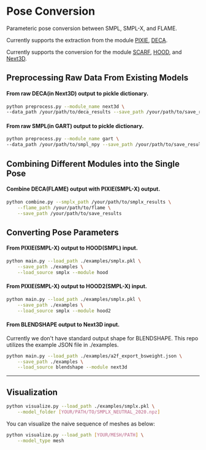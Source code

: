 # Pose Conversion

Parameteric pose conversion between SMPL, SMPL-X, and FLAME.

Currently supports the extraction from the module [PIXIE](https://github.com/yfeng95/PIXIE), [DECA](https://github.com/yfeng95/DECA).

Currently supports the conversion for the module [SCARF](https://github.com/yfeng95/SCARF), [HOOD](https://github.com/dolorousrtur/hood), and [Next3D](https://github.com/MrTornado24/Next3D).

## Preprocessing Raw Data From Existing Models

#### From raw DECA(in Next3D) output to pickle dictionary.
```.bash
python preprocess.py --module_name next3d \
--data_path /your/path/to/deca_results --save_path /your/path/to/save_results/file_name
```

#### From raw SMPL(in GART) output to pickle dictionary.
```.bash
python preprocess.py --module_name gart \
--data_path /your/path/to/smpl_npy --save_path /your/path/to/save_results/file_name
```

## Combining Different Modules into the Single Pose

#### Combine DECA(FLAME) output with PIXIE(SMPL-X) output.
```.bash
python combine.py --smplx_path /your/path/to/smplx_results \
	--flame_path /your/path/to/flame \
	--save_path /your/path/to/save_results
```

## Converting Pose Parameters

#### From PIXIE(SMPL-X) output to HOOD(SMPL) input.
```.bash
python main.py --load_path ./examples/smplx.pkl \
	--save_path ./examples \
	--load_source smplx --module hood
```

#### From PIXIE(SMPL-X) output to HOOD2(SMPL-X) input.
```.bash
python main.py --load_path ./examples/smplx.pkl \
	--save_path ./examples \
	--load_source smplx --module hood2
```

#### From BLENDSHAPE output to Next3D input.
Currently we don't have standard output shape for BLENDSHAPE. This repo utilizes the example JSON file in ./examples.
```.bash
python main.py --load_path ./examples/a2f_export_bsweight.json \
	--save_path ./examples \
	--load_source blendshape --module next3d
```

***

## Visualization

```.bash
python visualize.py --load_path ./examples/smplx.pkl \
	--model_folder [YOUR/PATH/TO/SMPLX_NEUTRAL_2020.npz]
```

You can visualize the naive sequence of meshes as below:

```.bash
python visualize.py --load_path [YOUR/MESH/PATH] \
	--model_type mesh
```

